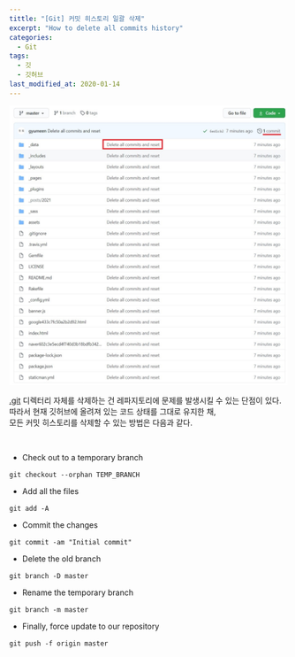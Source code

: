 ```yaml
---
tittle: "[Git] 커밋 히스토리 일괄 삭제"
excerpt: "How to delete all commits history"
categories:
  - Git
tags:
  - 깃
  - 깃허브
last_modified_at: 2020-01-14
---
```


![](https://github.com/gyumeen/blog-images/blob/main/2021/01/Delete%20commits%20history/1.jpg?raw=true)

<U>\.git</U> 디렉터리 자체를 삭제하는 건 레파지토리에 문제를 발생시킬 수 있는 단점이 있다.  
따라서 현재 깃허브에 올려져 있는 코드 상태를 그대로 유지한 채,  
모든 커밋 히스토리를 삭제할 수 있는 방법은 다음과 같다.

<br/>

- Check out to a temporary branch  

``` git
git checkout --orphan TEMP_BRANCH
```

- Add all the files

``` git
git add -A
```

- Commit the changes  

``` git
git commit -am "Initial commit"
```

- Delete the old branch

``` git
git branch -D master
```

- Rename the temporary branch  

``` git
git branch -m master
```

- Finally, force update to our repository  

``` git
git push -f origin master
```

  
